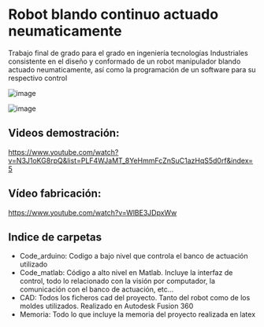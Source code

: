 # Robot blando continuo actuado neumaticamente

Trabajo final de grado para el grado en ingeniería tecnologías Industriales consistente en el diseño y conformado de un robot manipulador blando actuado neumaticamente,
así como la programación de un software para su respectivo control

![image](https://user-images.githubusercontent.com/92983875/197029208-5e46d80d-6c36-4bec-9547-3e9aa1b69e1d.png)

![image](https://user-images.githubusercontent.com/92983875/197028795-6f54991a-0070-4044-a94e-e584cdc8ee79.png)



## Videos demostración: ##

https://www.youtube.com/watch?v=N3J1oKG8rpQ&list=PLF4WJaMT_8YeHmmFcZnSuC1azHqS5d0rf&index=5

## Vídeo fabricación: ## 

https://www.youtube.com/watch?v=WlBE3JDpxWw

## Indice de carpetas ##

- Code_arduino: Codigo a bajo nivel que controla el banco de actuación utilizado
- Code_matlab: Código a alto nivel en Matlab. Incluye la interfaz de control, todo lo relacionado con la visión por computador, la comunicación con el banco de actuación, etc...
- CAD: Todos los ficheros cad del proyecto. Tanto del robot como de los moldes utilizados. Realizado en Autodesk Fusion 360
- Memoria: Todo lo que incluye la memoria del proyecto realizada en latex

